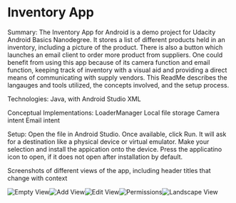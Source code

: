 # Inventory App


Summary:
  The Inventory App for Android is a demo project for Udacity Android Basics Nanodegree. It stores a list of different products held in an inventory, including a picture of the product. There is also a button which launches an email client to order more product from suppliers. One could benefit from using this app because of its camera function and email function, keeping track of inventory with a visual aid and providing a direct means of communicating with supply vendors. This ReadMe describes the langauges and tools utilized, the concepts involved, and the setup process.
  
Technologies:
  Java, with Android Studio
  XML
  
  
Conceptual Implementations:
  LoaderManager
  Local file storage
  Camera intent
  Email intent
  
 Setup:
  Open the file in Android Studio. Once available, click Run. It will ask for a destination like a physical device or virtual emulator. Make your selection and install the appication onto the device. Press the applicatino icon to open, if it does not open after installation by default.


Screenshots of different views of the app, including header titles that change with context

![Empty View](http://i68.tinypic.com/2rpa8us.png "First screen displayed upon opening app: an empty inventory")![Add View](http://i67.tinypic.com/vshssh.png "View title changes if it's a new product")![Edit View](http://i65.tinypic.com/8y9fg4.png "View title changes if it's not an old product")![Permissions](http://i64.tinypic.com/2r4698j.png "Camera asking for permissions")![Landscape View](http://i66.tinypic.com/30agkkw.png "Landscape view of main screen")
